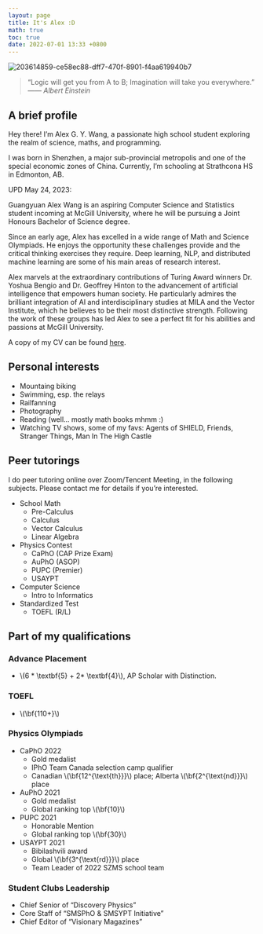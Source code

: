```yaml
---
layout: page
title: It's Alex :D
math: true
toc: true
date: 2022-07-01 13:33 +0800
---
```


![203614859-ce58ec88-dff7-470f-8901-f4aa619940b7](https://user-images.githubusercontent.com/104330029/203616184-ca07ca55-bce7-45ac-933f-deb1d705502e.png)

> “Logic will get you from A to B; Imagination will take you everywhere.” <cite>  —— Albert Einstein </cite>

## A brief profile

Hey there! I’m Alex G. Y. Wang, a passionate high school student exploring the realm of science, maths, and programming.

I was born in Shenzhen, a major sub-provincial metropolis and one of the special economic zones of China. Currently, I’m schooling at Strathcona HS in Edmonton, AB.

UPD May 24, 2023:

Guangyuan Alex Wang is an aspiring Computer Science and Statistics student incoming at McGill University, where he will be pursuing a Joint Honours Bachelor of Science degree.

Since an early age, Alex has excelled in a wide range of Math and Science Olympiads. He enjoys the opportunity these challenges provide and the critical thinking exercises they require. Deep learning, NLP, and distributed machine learning are some of his main areas of research interest.

Alex marvels at the extraordinary contributions of Turing Award winners Dr. Yoshua Bengio and Dr. Geoffrey Hinton to the advancement of artificial intelligence that empowers human society. He particularly admires the brilliant integration of AI and interdisciplinary studies at MILA and the Vector Institute, which he believes to be their most distinctive strength. Following the work of these groups has led Alex to see a perfect fit for his abilities and passions at McGill University.

A copy of my CV can be found [here](https://al2wang.github.io/cv%200622.pdf).

## Personal interests

- Mountaing biking
- Swimming, esp. the relays
- Railfanning
- Photography
- Reading (well... mostly math books mhmm :)
- Watching TV shows, some of my favs: Agents of SHIELD, Friends, Stranger Things, Man In The High Castle

## Peer tutorings

I do peer tutoring online over Zoom/Tencent Meeting, in the following subjects. Please contact me for details if you’re interested.

- School Math
  - Pre-Calculus
  - Calculus
  - Vector Calculus
  - Linear Algebra
- Physics Contest
  - CaPhO (CAP Prize Exam)
  - AuPhO (ASOP)
  - PUPC (Premier)
  - USAYPT
- Computer Science
  - Intro to Informatics
- Standardized Test
  - TOEFL (R/L)

## Part of my qualifications

### Advance Placement

- \\(6 \* \textbf{5} + 2\* \textbf{4}\\), AP Scholar with Distinction.

### TOEFL

- \\\(\bf{110+}\\\)

### Physics Olympiads

- CaPhO 2022
  - Gold medalist
  - IPhO Team Canada selection camp qualifier
  - Canadian \\\(\bf{12^{\text{th}}}\\\) place; Alberta \\\(\bf{2^{\text{nd}}}\\\) place
- AuPhO 2021
  - Gold medalist
  - Global ranking top \\\(\bf{10}\\\)
- PUPC 2021
  - Honorable Mention
  - Global ranking top \\\(\bf{30}\\\)
- USAYPT 2021
  - Bibilashvili award
  - Global \\\(\bf{3^{\text{rd}}}\\\) place
  - Team Leader of 2022 SZMS school team

### Student Clubs Leadership

- Chief Senior of “Discovery Physics”
- Core Staff of “SMSPhO & SMSYPT Initiative”
- Chief Editor of “Visionary Magazines”
